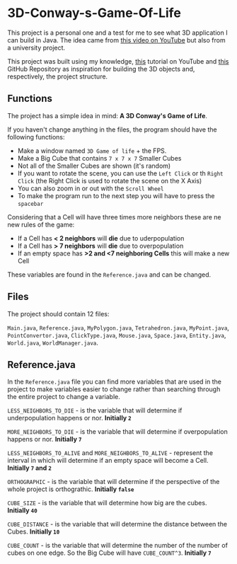 # 3D-Conway-s-Game-Of-Life

This project is a personal one and a test for me to see what 3D application I can build in Java. The idea came from [this video on YouTube](https://www.youtube.com/watch?v=dQJ5aEsP6Fs) but also from a university project.

This project was built using my knowledge, [this](https://www.youtube.com/watch?v=DQedlivHAPc&list=PLgRPwj3No0VLXFoqYnL2aYhczXB2qwKvp) tutorial on YouTube and [this](https://github.com/HexagonNico/Conway-Game-of-Life) GitHub Repository as inspiration for building the 3D objects and, respectively, the project structure.

## Functions

The project has a simple idea in mind: **A 3D Conway's Game of Life**.

If you haven't change anything in the files, the program should have the following functions:
 - Make a window named `3D Game of life` + the FPS.
 - Make a Big Cube that contains `7 x 7 x 7` Smaller Cubes 
 - Not all of the Smaller Cubes are shown (it's random)
 - If you want to rotate the scene, you can use the `Left Click` or th `Right Click` (the Right Click is used to rotate the scene on the X Axis)
 - You can also zoom in or out with the `Scroll Wheel`
 - To make the program run to the next step you will have to press the `spacebar`

Considering that a Cell will have three times more neighbors these are ne new rules of the game:
 - If a Cell has **< 2 neighbors** will **die** due to uderpopulation
 - If a Cell has **> 7 neighbors** will **die** due to overpopulation
 - If an empty space has **>2 and <7 neighboring Cells** this will make a new Cell 

These variables are found in the `Reference.java` and can be changed.

## Files 

The project should contain 12 files:

`Main.java`, `Reference.java`, `MyPolygon.java`, `Tetrahedron.java`, `MyPoint.java`, `PointConvertor.java`, `ClickType.java`, `Mouse.java`, `Space.java`, `Entity.java`, `World.java`, `WorldManager.java`.

## Reference.java

In the `Reference.java` file you can find more variables that are used in the project to make variables easier to change rather than searching through the entire project to change a variable.

`LESS_NEIGHBORS_TO_DIE` - is the variable that will determine if underpopulation happens or nor. **Initially `2`**

`MORE_NEIGHBORS_TO_DIE` - is the variable that will determine if overpopulation happens or nor. **Initially `7`**

`LESS_NEIGHBORS_TO_ALIVE` and `MORE_NEIGHBORS_TO_ALIVE` - represent the interval in which will determine if an empty space will become a Cell. **Initially `7` and `2`**

`ORTHOGRAPHIC` - is the variable that will determine if the perspective of the whole project is orthograthic. **Initially `false`**

`CUBE_SIZE` - is the variable that will determine how big are the cubes. **Initially `40`**

`CUBE_DISTANCE` - is the variable that will determine the distance between the Cubes. **Initially `10`**

`CUBE_COUNT` - is the variable that will determine the number of the number of cubes on one edge. So the Big Cube will have `CUBE_COUNT^3`. **Initially `7`**
